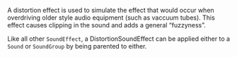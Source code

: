 A distortion effect is used to simulate the effect that would occur when overdriving older style audio equipment (such as vaccuum tubes). This effect causes clipping in the sound and adds a general “fuzzyness”.

Like all other `SoundEffect`, a DistortionSoundEffect can be applied either to a `Sound` or `SoundGroup` by being parented to either.